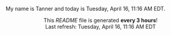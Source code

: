 My name is Tanner and today is Tuesday, April 16, 11:16 AM EDT.

<p align="center">This <i>README</i> file is generated <b>every 3 hours</b>!</br>Last refresh: Tuesday, April 16, 11:16 AM EDT<br /></p>
